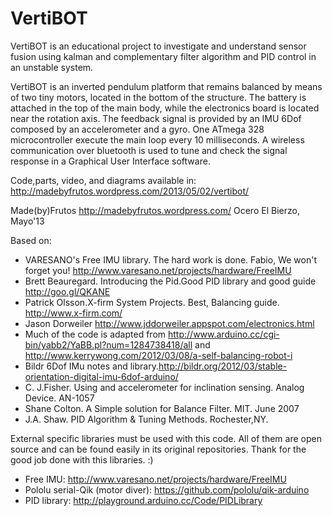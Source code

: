 VertiBOT
========

VertiBOT is an educational project to investigate and understand sensor fusion using kalman and complementary filter algorithm and PID control in an unstable system.

VertiBOT is an inverted pendulum platform that remains balanced by means of two tiny motors, located in the bottom of the structure. The battery is attached in the top of the main body, while the electronics board is located near the rotation axis.
The feedback signal is provided by an IMU 6Dof composed by an accelerometer and a gyro. One ATmega 328 microcontroller execute the main loop every 10 milliseconds. A wireless communication over bluetooth is used to tune and check the signal response in a Graphical User Interface software.

Code,parts, video, and diagrams available in: http://madebyfrutos.wordpress.com/2013/05/02/vertibot/
 
Made(by)Frutos http://madebyfrutos.wordpress.com/
  Ocero El Bierzo, Mayo'13

Based on:
- VARESANO's Free IMU library. The hard work is done. Fabio, We won't forget you! 
  http://www.varesano.net/projects/hardware/FreeIMU
- Brett Beauregard. Introducing the Pid.Good PID library and good guide http://goo.gl/QKANE
- Patrick Olsson.X-firm System Projects. Best, Balancing guide. http://www.x-firm.com/
- Jason Dorweiler http://www.jddorweiler.appspot.com/electronics.html
- Much of the code is adapted from http://www.arduino.cc/cgi-bin/yabb2/YaBB.pl?num=1284738418/all
  and http://www.kerrywong.com/2012/03/08/a-self-balancing-robot-i
- Bildr 6Dof IMu notes and library.http://bildr.org/2012/03/stable-orientation-digital-imu-6dof-arduino/
- C. J.Fisher. Using and accelerometer for inclination sensing. Analog Device. AN-1057
- Shane Colton. A Simple solution for Balance Filter. MIT. June 2007
- J.A. Shaw. PID Algorithm & Tuning Methods. Rochester,NY.
     
External specific libraries must be used with this code. All of them are open source and can be found easily in its original repositories.
Thank for the good job done with this libraries. :)
- Free IMU: http://www.varesano.net/projects/hardware/FreeIMU
- Pololu serial-Qik (motor diver): https://github.com/pololu/qik-arduino
- PID library: http://playground.arduino.cc/Code/PIDLibrary
